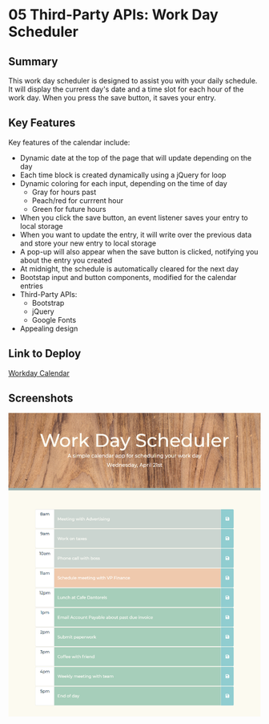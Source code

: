 # 05 Third-Party APIs: Work Day Scheduler

## Summary

This work day scheduler is designed to assist you with your daily schedule. It will display the current day's date and a time slot for each hour of the work day. When you press the save button, it saves your entry.

## Key Features

Key features of the calendar include:

* Dynamic date at the top of the page that will update depending on the day
* Each time block is created dynamically using a jQuery for loop
* Dynamic coloring for each input, depending on the time of day
    * Gray for hours past
    * Peach/red for currrent hour
    * Green for future hours
* When you click the save button, an event listener saves your entry to local storage
* When you want to update the entry, it will write over the previous data and store your new entry to local storage
* A pop-up will also appear when the save button is clicked, notifying you about the entry you created
* At midnight, the schedule is automatically cleared for the next day
* Bootstap input and button components, modified for the calendar entries
* Third-Party APIs:
    * Bootstrap
    * jQuery
    * Google Fonts
* Appealing design

## Link to Deploy

[Workday Calendar](https://leighdahlin.github.io/homework5/)

## Screenshots

![Screenshot of Calendar](Assets/Images/calendar-screenshot.png)